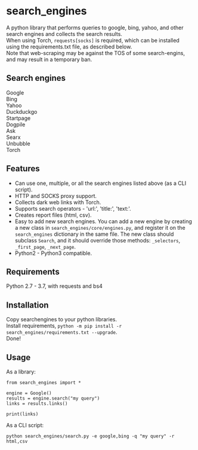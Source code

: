 # search_engines  

A python library that performs queries to google, bing, yahoo, and other search engines and collects the search results.  
When using Torch, `requests[socks]` is required, which can be installed using the requirements.txt file, as described below.  
Note that web-scraping may be against the TOS of some search-engins, and may result in a temporary ban.

## Search engines  
Google  
Bing  
Yahoo  
Duckduckgo  
Startpage  
Dogpile  
Ask  
Searx  
Unbubble  
Torch  

## Features  
 - Can use one, multiple, or all the search engines listed above (as a CLI script).  
 - HTTP and SOCKS proxy support.  
 - Collects dark web links with Torch.  
 - Supports search operators - 'url:', 'title:', 'text:'.  
 - Creates report files (html, csv).  
 - Easy to add new search engines. You can add a new engine by creating a new class in `search_engines/core/engines.py`, and register it on the `search_engines` dictionary in the same file. The new class should subclass `Search`, and it should override those methods: `_selectors`, `_first_page`, `_next_page`.  
 - Python2 - Python3 compatible.  

## Requirements  
Python 2.7 - 3.7, with requests and bs4  

## Installation  
Copy searchengines to your python libraries.  
Install requirements,  `python -m pip install -r search_engines/requirements.txt --upgrade`.  
Done!  

## Usage  

As a library:  

```
from search_engines import *

engine = Google()
results = engine.search("my query")
links = results.links()

print(links)
```

As a CLI script:  

```  
python search_engines/search.py -e google,bing -q "my query" -r html,csv
```
